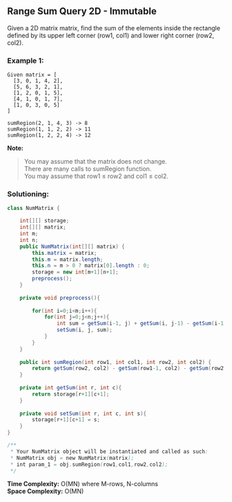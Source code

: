 ## Range Sum Query 2D - Immutable

Given a 2D matrix matrix, find the sum of the elements inside the rectangle defined by its upper left corner (row1, col1) and lower right corner (row2, col2).

### Example 1:
```
Given matrix = [
  [3, 0, 1, 4, 2],
  [5, 6, 3, 2, 1],
  [1, 2, 0, 1, 5],
  [4, 1, 0, 1, 7],
  [1, 0, 3, 0, 5]
]

sumRegion(2, 1, 4, 3) -> 8
sumRegion(1, 1, 2, 2) -> 11
sumRegion(1, 2, 2, 4) -> 12
```

**Note:** 
> You may assume that the matrix does not change.  
> There are many calls to sumRegion function.  
> You may assume that row1 ≤ row2 and col1 ≤ col2.  


### Solutioning:

```java
class NumMatrix {

    int[][] storage;
    int[][] matrix;
    int m;
    int n;
    public NumMatrix(int[][] matrix) {
        this.matrix = matrix;
        this.m = matrix.length;
        this.n = m > 0 ? matrix[0].length : 0;
        storage = new int[m+1][n+1];
        preprocess();
    }
    
    private void preprocess(){
        
        for(int i=0;i<m;i++){
            for(int j=0;j<n;j++){
                int sum = getSum(i-1, j) + getSum(i, j-1) - getSum(i-1, j-1) + matrix[i][j];
                setSum(i, j, sum);
            }    
        }
    }
    
    public int sumRegion(int row1, int col1, int row2, int col2) {
        return getSum(row2, col2) - getSum(row1-1, col2) - getSum(row2, col1-1) + getSum(row1-1, col1-1);
    }
    
    private int getSum(int r, int c){
        return storage[r+1][c+1];
    }
    
    private void setSum(int r, int c, int s){
        storage[r+1][c+1] = s;
    }
}

/**
 * Your NumMatrix object will be instantiated and called as such:
 * NumMatrix obj = new NumMatrix(matrix);
 * int param_1 = obj.sumRegion(row1,col1,row2,col2);
 */
```


**Time Complexity:** O(MN) where M-rows, N-columns  
**Space Complexity:** O(MN) 
